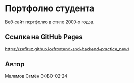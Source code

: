 # Портфолио студента

Веб-сайт портфолио в стиле 2000-х годов.

## Ссылка на GitHub Pages

https://zefiruz.github.io/frontend-and-backend-practice_new/

## Автор

Малямов Семён ЭФБО-02-24